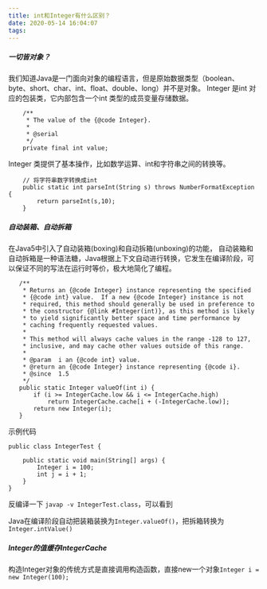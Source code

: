 ```yaml
---
title: int和Integer有什么区别？
date: 2020-05-14 16:04:07
tags:
---
```

##### 一切皆对象？
我们知道Java是一门面向对象的编程语言，但是原始数据类型（boolean、byte、short、char、int、float、double、long）并不是对象。
Integer 是int 对应的包装类，它内部包含一个int 类型的成员变量存储数据。
```text
    /**
     * The value of the {@code Integer}.
     *
     * @serial
     */
    private final int value;
```
Integer 类提供了基本操作，比如数学运算、int和字符串之间的转换等。
```text
    // 将字符串数字转换成int   
    public static int parseInt(String s) throws NumberFormatException {
        return parseInt(s,10);
    }
```

##### 自动装箱、自动拆箱
在Java5中引入了自动装箱(boxing)和自动拆箱(unboxing)的功能，
自动装箱和自动拆箱是一种语法糖，Java根据上下文自动进行转换，它发生在编译阶段，可以保证不同的写法在运行时等价，极大地简化了编程。
```text
   /**
    * Returns an {@code Integer} instance representing the specified
    * {@code int} value.  If a new {@code Integer} instance is not
    * required, this method should generally be used in preference to
    * the constructor {@link #Integer(int)}, as this method is likely
    * to yield significantly better space and time performance by
    * caching frequently requested values.
    *
    * This method will always cache values in the range -128 to 127,
    * inclusive, and may cache other values outside of this range.
    *
    * @param  i an {@code int} value.
    * @return an {@code Integer} instance representing {@code i}.
    * @since  1.5
    */
   public static Integer valueOf(int i) {
       if (i >= IntegerCache.low && i <= IntegerCache.high)
           return IntegerCache.cache[i + (-IntegerCache.low)];
       return new Integer(i);
   }
```

示例代码
```text
public class IntegerTest {

    public static void main(String[] args) {
        Integer i = 100;
        int j = i + 1;
    }
}

```
反编译一下 `javap -v IntegerTest.class`，可以看到

Java在编译阶段自动把装箱装换为`Integer.valueOf()`，把拆箱转换为`Integer.intValue()`


##### Integer的值缓存IntegerCache
构造Integer对象的传统方式是直接调用构造函数，直接new一个对象`Integer i = new Integer(100);`

